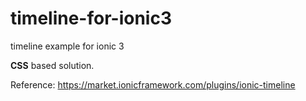 # timeline-for-ionic3
timeline example for ionic 3

**CSS** based solution.

Reference: https://market.ionicframework.com/plugins/ionic-timeline
